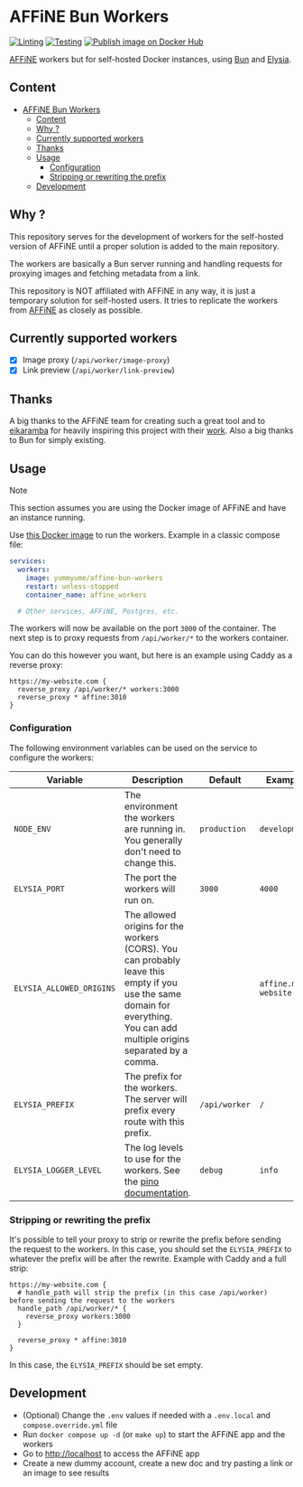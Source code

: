 # AFFiNE Bun Workers

[![Linting](https://github.com/YummYume/affine-bun-workers/actions/workflows/linting.yml/badge.svg)](https://github.com/YummYume/affine-bun-workers/actions/workflows/linting.yml)
[![Testing](https://github.com/YummYume/affine-bun-workers/actions/workflows/testing.yml/badge.svg)](https://github.com/YummYume/affine-bun-workers/actions/workflows/testing.yml)
[![Publish image on Docker Hub](https://github.com/YummYume/affine-bun-workers/actions/workflows/publish.yml/badge.svg)](https://github.com/YummYume/affine-bun-workers/actions/workflows/publish.yml)

[AFFiNE](https://affine.pro) workers but for self-hosted Docker instances, using [Bun](https://bun.sh) and [Elysia](https://elysiajs.com).

## Content

- [AFFiNE Bun Workers](#affine-bun-workers)
  - [Content](#content)
  - [Why ?](#why-)
  - [Currently supported workers](#currently-supported-workers)
  - [Thanks](#thanks)
  - [Usage](#usage)
    - [Configuration](#configuration)
    - [Stripping or rewriting the prefix](#stripping-or-rewriting-the-prefix)
  - [Development](#development)

## Why ?

This repository serves for the development of workers for the self-hosted version of AFFiNE until a proper solution is added to the main repository.

The workers are basically a Bun server running and handling requests for proxying images and fetching metadata from a link.

This repository is NOT affiliated with AFFiNE in any way, it is just a temporary solution for self-hosted users.
It tries to replicate the workers from [AFFiNE](https://github.com/toeverything/affine-workers) as closely as possible.

## Currently supported workers

- [x] Image proxy (`/api/worker/image-proxy`)
- [x] Link preview (`/api/worker/link-preview`)

## Thanks

A big thanks to the AFFiNE team for creating such a great tool and to [eikaramba](https://github.com/eikaramba) for heavily inspiring this project
with their [work](https://github.com/eikaramba/affine-workers). Also a big thanks to Bun for simply existing.

## Usage

> [!NOTE]  
> This section assumes you are using the Docker image of AFFiNE and have an instance running.

Use [this Docker image](https://hub.docker.com/r/yummyume/affine-bun-workers) to run the workers.
Example in a classic compose file:

```yaml
services:
  workers:
    image: yummyume/affine-bun-workers
    restart: unless-stopped
    container_name: affine_workers

  # Other services, AFFiNE, Postgres, etc.
```

The workers will now be available on the port `3000` of the container.
The next step is to proxy requests from `/api/worker/*` to the workers container.

You can do this however you want, but here is an example using Caddy as a reverse proxy:

```caddy
https://my-website.com {
  reverse_proxy /api/worker/* workers:3000
  reverse_proxy * affine:3010
}
```

### Configuration

The following environment variables can be used on the service to configure the workers:

| Variable                 | Description                                                                                                                                                                 | Default       | Example                 |
| ------------------------ | --------------------------------------------------------------------------------------------------------------------------------------------------------------------------- | ------------- | ----------------------- |
| `NODE_ENV`               | The environment the workers are running in. You generally don't need to change this.                                                                                        | `production`  | `development`           |
| `ELYSIA_PORT`            | The port the workers will run on.                                                                                                                                           | `3000`        | `4000`                  |
| `ELYSIA_ALLOWED_ORIGINS` | The allowed origins for the workers (CORS). You can probably leave this empty if you use the same domain for everything. You can add multiple origins separated by a comma. |               | `affine.my-website.com` |
| `ELYSIA_PREFIX`          | The prefix for the workers. The server will prefix every route with this prefix.                                                                                            | `/api/worker` | `/`                     |
| `ELYSIA_LOGGER_LEVEL`    | The log levels to use for the workers. See the [pino documentation](https://getpino.io/#/docs/api?id=level-string).                                                         | `debug`       | `info`                  |

### Stripping or rewriting the prefix

It's possible to tell your proxy to strip or rewrite the prefix before sending the request to the workers.
In this case, you should set the `ELYSIA_PREFIX` to whatever the prefix will be after the rewrite. Example with Caddy and a full strip:

```caddy
https://my-website.com {
  # handle_path will strip the prefix (in this case /api/worker) before sending the request to the workers
  handle_path /api/worker/* {
    reverse_proxy workers:3000
  }

  reverse_proxy * affine:3010
}
```

In this case, the `ELYSIA_PREFIX` should be set empty.

## Development

- (Optional) Change the `.env` values if needed with a `.env.local` and `compose.override.yml` file
- Run `docker compose up -d` (or `make up`) to start the AFFiNE app and the workers
- Go to [http://localhost](http://localhost) to access the AFFiNE app
- Create a new dummy account, create a new doc and try pasting a link or an image to see results
